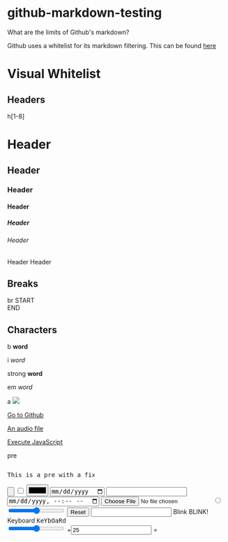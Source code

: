 # github-markdown-testing
What are the limits of Github's markdown?

Github uses a whitelist for its markdown filtering. This can be found [here](https://github.com/github/html-pipeline/blob/master/lib/html/pipeline/sanitization%5Ffilter%2Erb)

# Visual Whitelist

## Headers 
h[1-8] 
<h1>Header</h1>
<h2>Header</h2>
<h3>Header</h3>
<h4>Header</h4>
<h5>Header</h5>
<h6>Header</h6>
<h7>Header</h7>
<h8>Header</h8>

## Breaks 
br
START<br>END

## Characters
b 
<b>word</b>

i 
<i>word</i>

strong
<strong>word</strong>

em
<em>word</em>

a
<a href="https://www.github.com">
<img src="https://external-content.duckduckgo.com/iu/?u=https%3A%2F%2F78.media.tumblr.com%2F64e0843979e6458d8ed9eca74633a8db%2Ftumblr_onfjuwH2LC1v4ks6xo1_500.jpg">
</a>

<a href="https://www.github.com">Go to Github</a>

<a href="https://sampleswap.org/samples-ghost/VOCAL%20ACAPELLAS/Andres%20Franco/9836[kb]andrew-franco-Sola-Solita-cc-by.mp3.mp3">An audio file</a>

<a href="javascript:alert('Hello World!');">Execute JavaScript</a>

pre
 <div style="width:200px;overflow:auto">
<pre>This is a pre with a fixed width. It will use as much space as specified.</pre>
</div>
 
<input type="button">
<input type="checkbox">
<input type="color">
<input type="date">
<input type="email">
<input type="datetime-local">
<input type="file">
<input type="radio">
<input type="range">
<input type="reset">
<input type="url">
Blink <blink>BLINK!</blink>
Keyboard <kbd>KeYbOaRd</kbd>
 <form oninput="x.value=parseInt(a.value)+parseInt(b.value)">
  <input type="range" id="a" value="50">
  +<input type="number" id="b" value="25">
  =<output name="x" for="a b"></output>
</form> 
